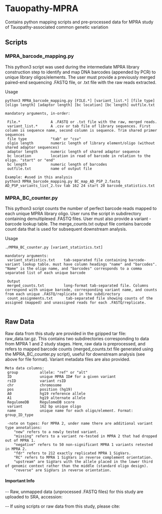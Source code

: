 # Tauopathy-MPRA
Contains python mapping scripts and pre-processed data for MPRA study of Tauopathy-associated common genetic variation

## Scripts

### MPRA_barcode_mapping.py

This python3 script was used during the intermediate MPRA library construction step to identify and map DNA barcodes (appended by PCR) to unique library oligos/elements. The user must provide a previously merged paired-end sequencing .FASTQ file, or .txt file with the raw reads extracted.

Usage
```
python3 MPRA_barcode_mapping.py [FILE.*] [variant_list.*] [file type] [oligo length] [adaptor length] [bc location] [bc length] outfile.txt

mandatory arguments, in-order:

 File.*              A .FASTQ or .txt file with the raw, merged reads.
 variant_list.*      A .csv or tab file of library sequences. First column is sequence name, second column is sequence. Trim shared primer sequences
 file type           "tab" or "csv"
 olgio length        numeric length of library element/oligo (without shared adaptor sequences)
 adaptor length      numeric length of shared adaptor sequence
 bc location         location in read of barcode in relation to the oligo. "start" or "end"
 bc length           numeric length of barcodes
 outfile.txt         name of output file

Example: #used in this analysis
python3 MPRA_barcode_mapping.py BC_map_AD_PSP_2.fastq AD_PSP_variants_list_2.tsv tab 162 24 start 20 barcode_statistics.txt

```

### MPRA_BC_counter.py
This python3 script counts the number of perfect barcode reads mapped to each unique MPRA library oligo. User runs the script in subdirectory containing demultiplexed .FASTQ files. User must also provide a variant - barcode lookup table. The merge_counts.txt output file contains barcode count data that is used for subsequent downstream analysis. 

Usage

```
./MPRA_BC_counter.py [variant_statistics.txt]

mandatory arguments:
 variant_statistics.txt    tab-separated file containing barcode-variant lookup table. must have column headings "name" and "barcodes". "Name" is the oligo name, and "barcodes" corresponds to a comma separated list of each unique barcode
 
 Output
 merged_counts.txt         long-format tab-separated file. Columns correspond with unique barcode, corresponding variant name, and counts from each unique .FASTQ/replicate in the subdirectory
 count_assignments.txt      tab-separated file showing counts of the assigned (mapped) and unassigned reads for each .FASTQ/replicate.
 
 ```

## Raw Data
Raw data from this study are provided in the gzipped tar file: raw_data.tar.gz. This contains two subdirectories corresponding to data from MPRA 1 and 2 study stages. Here, raw data is preprocessed, and refers to mapped barcode counts (merged_counts.txt file generated using the MPRA_BC_counter.py script), useful for downstream analysis (see above for file format). Variant metadata files are also provided.

```
Meta data columns:
 group          allele: "ref" or "alt"
 ID             unique MPRA ID# for a given variant
 rsID           variant rsID
 chr            chromosome
 pos            position (hg19)
 A0             hg19 reference allele
 A1             hg19 alternate allele
 RegulomeDB     RegulomeDB score 
 variant        162 bp unique oligo
 name           unique name for each oligo/element. Format: group_ID_type
 
 -note on types: For MPRA 2, under name there are additional variant type annotations: 
    "new" refers to a newly tested variant. 
    "missing" refers to a variant re-tested in MPRA 2 that had dropped out of MPRA 1. 
    "negative" refers to 50 non-significant MPRA 1 variants retested in MPRA 2. 
    "fdr" refers to 212 exactly replicated MPRA 1 SigVars. 
    "RC" refers to MPRA 1 SigVars in reverse complement orientation. 
    "upstream" are SigVars with the allele placed in the lower third of genomic context rather than the middle (standard oligo design). 
    "reverse" are SigVars in reverse orientation.
```

#### Important Info
-- Raw, unmapped data (unprocessed .FASTQ files) for this study are uploaded to SRA, accession: 

-- If using scripts or raw data from this study, please cite:
